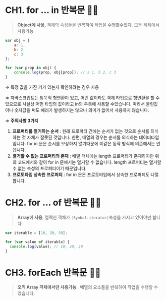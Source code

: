 # CH1. for … in 반복문 💁🏻

> **Object에 사용**, 객체의 속성들을 반복하여 작업을 수행할수있다. 모든 객체에서 사용가능
> 

```jsx
var obj = {
    a: 1, 
    b: 2, 
    c: 3
};

for (var prop in obj) {
    console.log(prop, obj[prop]); // a 1, b 2, c 3
}
```

⇒ 특정 값을 가진 키가 있는지 확인하려는 경우 사용

⇒ 자바스크립트는 암묵적 형변환이 있고, 어떤 값이라도 객체 타입으로 형변환을 할 수있으므로 사실상 어떤 타입의 값이라고 in의 우측에 사용할 수있습니다. 따라서 불린값이나 숫자값을 써도 에러가 발생하지는 않으나 의미가 없어서 사용하지 않습니다. 

⇒ **주의사항 3가지** 

1. **프로퍼티를 열거하는 순서** : 원래 프로퍼티 간에는 순서가 없는 것으로 순서를 의식하는 것 자체가 잘못된 것입니다. 한편, 배열의 경우는 순서를 의식하는 데이터타입입니다. for in 문은 순서를 보장하지 않기때문에 이같은 동작 방식에 의존해서는 안됩니다.
2. **열거할 수 없는 프로퍼티의 존재 :** 배열 객체에는 length 프로퍼티가 존재하지만 위의 코드에서와 같이 for in 문에서는 열거할 수 없습니다. length 프로퍼티는 열거할 수 없는 속성의 프로퍼티이기 때문입니다.
3. **프로토타입 상속한 프로퍼티** : for in 문은 프로토타입에서 상속한 프로퍼티도 나열합니다. 

# CH2. for … of 반복문 💁🏻

> **Array에 사용**, 컬렉션 객체가 `[Symbol.iterator]`속성을 가지고 있어야만 합니다
> 

```jsx
var iterable = [10, 20, 30];

for (var value of iterable) {
  console.log(value); // 10, 20, 30
}
```

# CH3. forEach 반복문 💁🏻

> **오직 Array 객체에서만 사용가능** , 배열의 요소들을 반복하여 작업을 수행할 수 있습니다.
>
